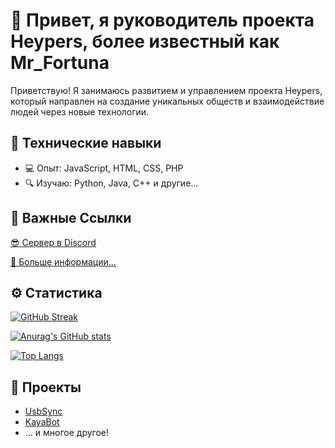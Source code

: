 <!DOCTYPE html>
<html lang="ru">
  <head>
    <meta charset="UTF-8" />
    <link rel="stylesheet" href="assets/css/styles.css" type="text/css" />
  </head>
  <body>
    <h1>👋 Привет, я руководитель проекта Heypers, более известный как Mr_Fortuna</h1>
    <p>
      Приветствую! Я занимаюсь развитием и управлением проекта Heypers, который
      направлен на создание уникальных обществ и взаимодействие людей через новые
      технологии.
    </p>
    <h2>🧠 Технические навыки</h2>
    <ul>
      <li>💻 Опыт: JavaScript, HTML, CSS, PHP</li>
      <li>🔍 Изучаю: Python, Java, C++ и другие...</li>
    </ul>
    <h2>🔗 Важные Ссылки</h2>
    
[😎 Сервер в Discord](http://heypers-lab.ml/)
      
[🤔 Больше информации...](https://mrf0rtuna4.ml)
    <h2>⚙️ Статистика</h2>
    
[![GitHub Streak](https://streak-stats.demolab.com/?user=mrf0rtuna4&theme=dark&mode=weekly&currStreakNum=2FD3EB&fire=pink&sideLabels=F00&date_format=[Y.]n.j)](https://git.io/streak-stats)

[![Anurag's GitHub stats](https://github-readme-stats.vercel.app/api?username=mrf0rtuna4&show_icons=true&theme=dark)](https://github.com/anuraghazra/github-readme-stats)  

[![Top Langs](https://github-readme-stats.vercel.app/api/top-langs/?username=mrf0rtuna4&layout=compact&theme=dark)](https://github.com/anuraghazra/github-readme-stats) 
    <h2>🚀 Проекты</h2>
    <ul>
      <li>
        <a href="https://github.com/mrf0rtuna4/usb_sync">UsbSync</a>
      </li>
      <li>
        <a href="<https://github.com/mrf0rtuna4/KayaBot">KayaBot</a>
      </li>
      <li>... и многое другое!</li>
    </ul>
  </body>
</html>
